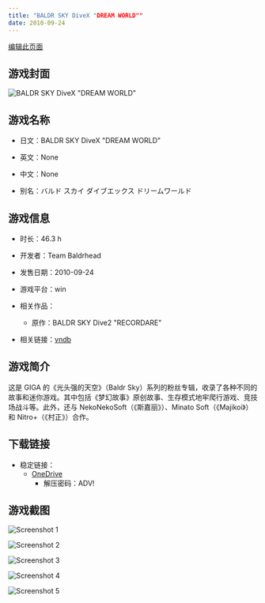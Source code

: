 ```yaml
---
title: "BALDR SKY DiveX "DREAM WORLD""
date: 2010-09-24
---
```

[编辑此页面](https://github.com/ACG-3/ADV3-source/blob/main/source/_posts/games/BALDRSKY%20DiveX%20DREAM%20WORLD.md)

## 游戏封面

![BALDR SKY DiveX "DREAM WORLD"](https://pan.timero.xyz/onedrive/img_lib_001/BALDRSKY%20DiveX%20DREAM%20WORLD_cover.avif)


## 游戏名称

- 日文：BALDR SKY DiveX "DREAM WORLD"
- 英文：None
- 中文：None

- 别名：バルド スカイ ダイブエックス ドリームワールド


## 游戏信息

- 时长：46.3 h
- 开发者：Team Baldrhead
- 发售日期：2010-09-24
- 游戏平台：win
- 相关作品：
   - 原作：BALDR SKY Dive2 "RECORDARE"

- 相关链接：[vndb](https://vndb.org/v3970)


## 游戏简介

这是 GIGA 的《光头强的天空》（Baldr Sky）系列的粉丝专辑，收录了各种不同的故事和迷你游戏。其中包括《梦幻故事》原创故事、生存模式地牢爬行游戏、竞技场战斗等。此外，还与 NekoNekoSoft（《斯嘉丽》）、Minato Soft（《Majikoi》）和 Nitro+（《村正》）合作。




## 下载链接


- 稳定链接：
    - [OneDrive](https://pan.timero.xyz/onedrive/adv_lib_001/BALDRSKY%20DiveX%20DREAM%20WORLD)
        - 解压密码：ADV!


## 游戏截图


![Screenshot 1](https://pan.timero.xyz/onedrive/img_lib_001/BALDRSKY%20DiveX%20DREAM%20WORLD_Screenshot_1.avif)

![Screenshot 2](https://pan.timero.xyz/onedrive/img_lib_001/BALDRSKY%20DiveX%20DREAM%20WORLD_Screenshot_2.avif)

![Screenshot 3](https://pan.timero.xyz/onedrive/img_lib_001/BALDRSKY%20DiveX%20DREAM%20WORLD_Screenshot_3.avif)

![Screenshot 4](https://pan.timero.xyz/onedrive/img_lib_001/BALDRSKY%20DiveX%20DREAM%20WORLD_Screenshot_4.avif)

![Screenshot 5](https://pan.timero.xyz/onedrive/img_lib_001/BALDRSKY%20DiveX%20DREAM%20WORLD_Screenshot_5.avif)

